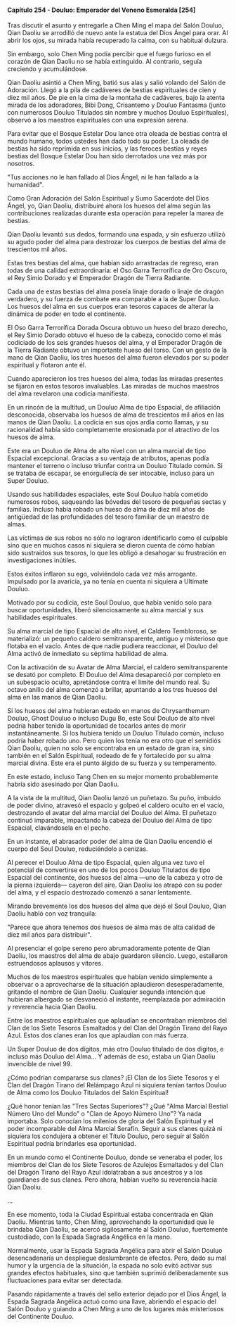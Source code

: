 
#### Capítulo 254 - Douluo: Emperador del Veneno Esmeralda [254]

Tras discutir el asunto y entregarle a Chen Ming el mapa del Salón Douluo, Qian Daoliu se arrodilló de nuevo ante la estatua del Dios Ángel para orar. Al abrir los ojos, su mirada había recuperado la calma, con su habitual dulzura.

Sin embargo, solo Chen Ming podía percibir que el fuego furioso en el corazón de Qian Daoliu no se había extinguido. Al contrario, seguía creciendo y acumulándose.

Qian Daoliu asintió a Chen Ming, batió sus alas y salió volando del Salón de Adoración. Llegó a la pila de cadáveres de bestias espirituales de cien y diez mil años. De pie en la cima de la montaña de cadáveres, bajo la atenta mirada de los adoradores, Bibi Dong, Crisantemo y Douluo Fantasma (junto con numerosos Douluo Titulados sin nombre y muchos Douluo Espirituales), observó a los maestros espirituales con una expresión serena.

Para evitar que el Bosque Estelar Dou lance otra oleada de bestias contra el mundo humano, todos ustedes han dado todo su poder. La oleada de bestias ha sido reprimida en sus inicios, y las feroces bestias y reyes bestias del Bosque Estelar Dou han sido derrotados una vez más por nosotros.

"Tus acciones no le han fallado al Dios Ángel, ni le han fallado a la humanidad".

Como Gran Adoración del Salón Espiritual y Sumo Sacerdote del Dios Ángel, yo, Qian Daoliu, distribuiré ahora los huesos del alma según las contribuciones realizadas durante esta operación para repeler la marea de bestias.

Qian Daoliu levantó sus dedos, formando una espada, y sin esfuerzo utilizó su agudo poder del alma para destrozar los cuerpos de bestias del alma de trescientos mil años.

Estas tres bestias del alma, que habían sido arrastradas de regreso, eran todas de una calidad extraordinaria: el Oso Garra Terrorífica de Oro Oscuro, el Rey Simio Dorado y el Emperador Dragón de Tierra Radiante.

Cada una de estas bestias del alma poseía linaje dorado o linaje de dragón verdadero, y su fuerza de combate era comparable a la de Super Douluo. Los huesos del alma en sus cuerpos eran tesoros capaces de alterar la dinámica de poder en todo el continente.

El Oso Garra Terrorífica Dorada Oscura obtuvo un hueso del brazo derecho, el Rey Simio Dorado obtuvo el hueso de la cabeza, conocido como el más codiciado de los seis grandes huesos del alma, y el Emperador Dragón de la Tierra Radiante obtuvo un importante hueso del torso. Con un gesto de la mano de Qian Daoliu, los tres huesos del alma fueron elevados por su poder espiritual y flotaron ante él.

Cuando aparecieron los tres huesos del alma, todas las miradas presentes se fijaron en estos tesoros invaluables. Las miradas de muchos maestros del alma revelaron una codicia manifiesta.

En un rincón de la multitud, un Douluo Alma de tipo Espacial, de afiliación desconocida, observaba los huesos de alma de trescientos mil años en las manos de Qian Daoliu. La codicia en sus ojos ardía como llamas, y su racionalidad había sido completamente erosionada por el atractivo de los huesos de alma.

Este era un Douluo de Alma de alto nivel con un alma marcial de tipo Espacial excepcional. Gracias a su ventaja de atributos, apenas podía mantener el terreno o incluso triunfar contra un Douluo Titulado común. Si se trataba de escapar, se enorgullecía de ser intocable, incluso para un Super Douluo.

Usando sus habilidades espaciales, este Soul Douluo había cometido numerosos robos, saqueando las bóvedas del tesoro de pequeñas sectas y familias. Incluso había robado un hueso de alma de diez mil años de antigüedad de las profundidades del tesoro familiar de un maestro de almas.

Las víctimas de sus robos no sólo no lograron identificarlo como el culpable sino que en muchos casos ni siquiera se dieron cuenta de cómo habían sido sustraídos sus tesoros, lo que les obligó a desahogar su frustración en investigaciones inútiles.

Estos éxitos inflaron su ego, volviéndolo cada vez más arrogante. Impulsado por la avaricia, ya no tenía en cuenta ni siquiera a Ultimate Douluo.

Motivado por su codicia, este Soul Douluo, que había venido solo para buscar oportunidades, liberó silenciosamente su alma marcial y sus habilidades espirituales.

Su alma marcial de tipo Espacial de alto nivel, el Caldero Tembloroso, se materializó: un pequeño caldero semitransparente, antiguo y misterioso que flotaba en el vacío. Antes de que nadie pudiera reaccionar, el Douluo del Alma activó de inmediato su séptima habilidad de alma.

Con la activación de su Avatar de Alma Marcial, el caldero semitransparente se desató por completo. El Douluo del Alma desapareció por completo en un subespacio oculto, apretándose contra el límite del mundo real. Su octavo anillo del alma comenzó a brillar, apuntando a los tres huesos del alma en las manos de Qian Daoliu.

Si los huesos del alma hubieran estado en manos de Chrysanthemum Douluo, Ghost Douluo o incluso Dugu Bo, este Soul Douluo de alto nivel podría haber tenido la oportunidad de tocarlos antes de morir instantáneamente. Si los hubiera tenido un Douluo Titulado común, incluso podría haber robado uno. Pero quien los tenía no era otro que el semidiós Qian Daoliu, quien no solo se encontraba en un estado de gran ira, sino también en el Salón Espiritual, rodeado de fe y fortalecido por su alma marcial divina. Este era el punto álgido de su fuerza y su temperamento.

En este estado, incluso Tang Chen en su mejor momento probablemente habría sido asesinado por Qian Daoliu.

A la vista de la multitud, Qian Daoliu lanzó un puñetazo. Su puño, imbuido de poder divino, atravesó el espacio y golpeó el caldero oculto en el vacío, destrozando el avatar del alma marcial del Douluo del Alma. El puñetazo continuó imparable, impactando la cabeza del Douluo del Alma de tipo Espacial, clavándosela en el pecho.

En un instante, el abrasador poder del alma de Qian Daoliu encendió el cuerpo del Soul Douluo, reduciéndolo a cenizas.

Al perecer el Douluo Alma de tipo Espacial, quien alguna vez tuvo el potencial de convertirse en uno de los pocos Douluo Titulados de tipo Espacial del continente, dos huesos del alma —uno de la cabeza y otro de la pierna izquierda— cayeron del aire. Qian Daoliu los atrapó con su poder del alma, y el espacio destrozado comenzó a sanar lentamente.

Mirando brevemente los dos huesos del alma que dejó el Soul Douluo, Qian Daoliu habló con voz tranquila:

"Parece que ahora tenemos dos huesos de alma más de alta calidad de diez mil años para distribuir".

Al presenciar el golpe sereno pero abrumadoramente potente de Qian Daoliu, los maestros del alma de abajo guardaron silencio. Luego, estallaron estruendosos aplausos y vítores.

Muchos de los maestros espirituales que habían venido simplemente a observar o a aprovecharse de la situación aplaudieron desesperadamente, gritando el nombre de Qian Daoliu. Cualquier segunda intención que hubieran albergado se desvaneció al instante, reemplazada por admiración y reverencia hacia Qian Daoliu.

Entre los maestros espirituales que aplaudían se encontraban miembros del Clan de los Siete Tesoros Esmaltados y del Clan del Dragón Tirano del Rayo Azul. Estos dos clanes eran los que aplaudían con más fuerza.

Un Super Douluo de dos dígitos, más otro Douluo titulado de dos dígitos, e incluso más Douluo del Alma... Y además de eso, estaba un Qian Daoliu invencible de nivel 99.

¿Cómo podrían compararse sus clanes? ¡El Clan de los Siete Tesoros y el Clan del Dragón Tirano del Relámpago Azul ni siquiera tenían tantos Douluo de Alma como los Douluo Titulados del Salón Espiritual!

¿Qué honor tenían las "Tres Sectas Superiores"? ¿Qué "Alma Marcial Bestial Número Uno del Mundo" o "Clan de Apoyo Número Uno"? Ya nada importaba. Solo conocían los milenios de gloria del Salón Espiritual y el poder incomparable del Alma Marcial Serafín. Seguir a sus clanes quizá ni siquiera los condujera a obtener el Título Douluo, pero seguir al Salón Espiritual podría brindarles esa oportunidad.

En un mundo como el Continente Douluo, donde se veneraba el poder, los miembros del Clan de los Siete Tesoros de Azulejos Esmaltados y del Clan del Dragón Tirano del Rayo Azul idolatraban a sus ancestros y a los guardianes de sus clanes. Pero ahora, habían vuelto su reverencia hacia Qian Daoliu.

...

En ese momento, toda la Ciudad Espiritual estaba concentrada en Qian Daoliu. Mientras tanto, Chen Ming, aprovechando la oportunidad que le brindaba Qian Daoliu, se acercó sigilosamente al Salón Douluo, fuertemente custodiado, con la Espada Sagrada Angélica en la mano.

Normalmente, usar la Espada Sagrada Angélica para abrir el Salón Douluo desencadenaría un despliegue deslumbrante de efectos. Pero, dado su mal humor y la urgencia de la situación, la espada no solo evitó activar sus grandes efectos habituales, sino que también suprimió deliberadamente sus fluctuaciones para evitar ser detectada.

Pasando rápidamente a través del sello exterior dejado por el Dios Ángel, la Espada Sagrada Angélica actuó como una llave, abriendo el espacio del Salón Douluo y guiando a Chen Ming a uno de los lugares más misteriosos del Continente Douluo.